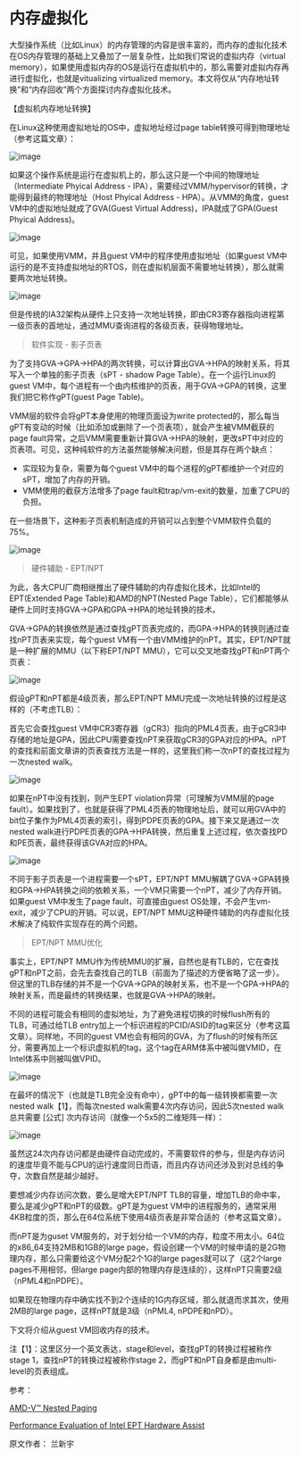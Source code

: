 # 内存虚拟化

大型操作系统（比如Linux）的内存管理的内容是很丰富的，而内存的虚拟化技术在OS内存管理的基础上又叠加了一层复杂性，比如我们常说的虚拟内存（virtual memory），如果使用虚拟内存的OS是运行在虚拟机中的，那么需要对虚拟内存再进行虚拟化，也就是vitualizing virtualized memory。本文将仅从“内存地址转换”和“内存回收”两个方面探讨内存虚拟化技术。

【虚拟机内存地址转换】

在Linux这种使用虚拟地址的OS中，虚拟地址经过page table转换可得到物理地址（参考这篇文章）：

![image](https://user-images.githubusercontent.com/87458342/134480313-641d3a30-2a30-4075-80e4-366962cb3dae.png)

如果这个操作系统是运行在虚拟机上的，那么这只是一个中间的物理地址（Intermediate Phyical Address - IPA），需要经过VMM/hypervisor的转换，才能得到最终的物理地址（Host Phyical Address - HPA）。从VMM的角度，guest VM中的虚拟地址就成了GVA(Guest Virtual Address)，IPA就成了GPA(Guest Phyical Address)。

![image](https://user-images.githubusercontent.com/87458342/134480449-879a1ea7-dd7c-4a38-809a-379af7906663.png)

可见，如果使用VMM，并且guest VM中的程序使用虚拟地址（如果guest VM中运行的是不支持虚拟地址的RTOS，则在虚拟机层面不需要地址转换），那么就需要两次地址转换。

![image](https://user-images.githubusercontent.com/87458342/134481325-923f5684-7b8b-431a-86e8-b875ef4a6615.png)

但是传统的IA32架构从硬件上只支持一次地址转换，即由CR3寄存器指向进程第一级页表的首地址，通过MMU查询进程的各级页表，获得物理地址。


>软件实现 - 影子页表


为了支持GVA->GPA->HPA的两次转换，可以计算出GVA->HPA的映射关系，将其写入一个单独的影子页表（sPT - shadow Page Table）。在一个运行Linux的guest VM中，每个进程有一个由内核维护的页表，用于GVA->GPA的转换，这里我们把它称作gPT(guest Page Table)。

VMM层的软件会将gPT本身使用的物理页面设为write protected的，那么每当gPT有变动的时候（比如添加或删除了一个页表项），就会产生被VMM截获的page fault异常，之后VMM需要重新计算GVA->HPA的映射，更改sPT中对应的页表项。可见，这种纯软件的方法虽然能够解决问题，但是其存在两个缺点：

* 实现较为复杂，需要为每个guest VM中的每个进程的gPT都维护一个对应的sPT，增加了内存的开销。
* VMM使用的截获方法增多了page fault和trap/vm-exit的数量，加重了CPU的负担。

在一些场景下，这种影子页表机制造成的开销可以占到整个VMM软件负载的75%。

![image](https://user-images.githubusercontent.com/87458342/134481680-f15a6f30-a80f-4c6e-8798-184030c5e19d.png)

> 硬件辅助 - EPT/NPT

为此，各大CPU厂商相继推出了硬件辅助的内存虚拟化技术，比如Intel的EPT(Extended Page Table)和AMD的NPT(Nested Page Table），它们都能够从硬件上同时支持GVA->GPA和GPA->HPA的地址转换的技术。

GVA->GPA的转换依然是通过查找gPT页表完成的，而GPA->HPA的转换则通过查找nPT页表来实现，每个guest VM有一个由VMM维护的nPT。其实，EPT/NPT就是一种扩展的MMU（以下称EPT/NPT MMU），它可以交叉地查找gPT和nPT两个页表：

![image](https://user-images.githubusercontent.com/87458342/134481932-d9fbe9a5-f33a-4f60-a555-164bd1a925fc.png)


假设gPT和nPT都是4级页表，那么EPT/NPT MMU完成一次地址转换的过程是这样的（不考虑TLB）：

首先它会查找guest VM中CR3寄存器（gCR3）指向的PML4页表，由于gCR3中存储的地址是GPA，因此CPU需要查找nPT来获取gCR3的GPA对应的HPA。nPT的查找和前面文章讲的页表查找方法是一样的，这里我们称一次nPT的查找过程为一次nested walk。

![image](https://user-images.githubusercontent.com/87458342/134481967-70fc93a3-edf7-4eb1-aad6-e9296a7da41f.png)

如果在nPT中没有找到，则产生EPT violation异常（可理解为VMM层的page fault）。如果找到了，也就是获得了PML4页表的物理地址后，就可以用GVA中的bit位子集作为PML4页表的索引，得到PDPE页表的GPA。接下来又是通过一次nested walk进行PDPE页表的GPA->HPA转换，然后重复上述过程，依次查找PD和PE页表，最终获得该GVA对应的HPA。

![image](https://user-images.githubusercontent.com/87458342/134481997-aed9d48c-a7e4-4092-b348-716509b73aec.png)

不同于影子页表是一个进程需要一个sPT，EPT/NPT MMU解耦了GVA->GPA转换和GPA->HPA转换之间的依赖关系，一个VM只需要一个nPT，减少了内存开销。如果guest VM中发生了page fault，可直接由guest OS处理，不会产生vm-exit，减少了CPU的开销。可以说，EPT/NPT MMU这种硬件辅助的内存虚拟化技术解决了纯软件实现存在的两个问题。

> EPT/NPT MMU优化

事实上，EPT/NPT MMU作为传统MMU的扩展，自然也是有TLB的，它在查找gPT和nPT之前，会先去查找自己的TLB（前面为了描述的方便省略了这一步）。但这里的TLB存储的并不是一个GVA->GPA的映射关系，也不是一个GPA->HPA的映射关系，而是最终的转换结果，也就是GVA->HPA的映射。

不同的进程可能会有相同的虚拟地址，为了避免进程切换的时候flush所有的TLB，可通过给TLB entry加上一个标识进程的PCID/ASID的tag来区分（参考这篇文章）。同样地，不同的guest VM也会有相同的GVA，为了flush的时候有所区分，需要再加上一个标识虚拟机的tag，这个tag在ARM体系中被叫做VMID，在Intel体系中则被叫做VPID。

![image](https://user-images.githubusercontent.com/87458342/134482070-f016dcb5-8f7b-45d8-9261-2d57f2f17240.png)

在最坏的情况下（也就是TLB完全没有命中），gPT中的每一级转换都需要一次nested walk【1】，而每次nested walk需要4次内存访问，因此5次nested walk总共需要 [公式] 次内存访问（就像一个5x5的二维矩阵一样）：

![image](https://user-images.githubusercontent.com/87458342/134482099-3ab07df5-919e-438a-b724-10c3fcef0ca5.png)

虽然这24次内存访问都是由硬件自动完成的，不需要软件的参与，但是内存访问的速度毕竟不能与CPU的运行速度同日而语，而且内存访问还涉及到对总线的争夺，次数自然是越少越好。

要想减少内存访问次数，要么是增大EPT/NPT TLB的容量，增加TLB的命中率，要么是减少gPT和nPT的级数。gPT是为guest VM中的进程服务的，通常采用4KB粒度的页，那么在64位系统下使用4级页表是非常合适的（参考这篇文章）。

而nPT是为guset VM服务的，对于划分给一个VM的内存，粒度不用太小。64位的x86_64支持2MB和1GB的large page，假设创建一个VM的时候申请的是2G物理内存，那么只需要给这个VM分配2个1G的large pages就可以了（这2个large pages不用相邻，但large page内部的物理内存是连续的），这样nPT只需要2级（nPML4和nPDPE）。

如果现在物理内存中确实找不到2个连续的1G内存区域，那么就退而求其次，使用2MB的large page，这样nPT就是3级（nPML4, nPDPE和nPD）。

下文将介绍从guest VM回收内存的技术。

注【1】：这里区分一个英文表达，stage和level，查找gPT的转换过程被称作stage 1，查找nPT的转换过程被称作stage 2，而gPT和nPT自身都是由multi-level的页表组成。

参考：

[AMD-V™ Nested Paging](https://link.zhihu.com/?target=http%3A//developer.amd.com/wordpress/media/2012/10/NPT-WP-1%25201-final-TM.pdf)

[Performance Evaluation of Intel EPT Hardware Assist](https://link.zhihu.com/?target=https%3A//www.vmware.com/pdf/Perf_ESX_Intel-EPT-eval.pdf)


原文作者： 兰新宇






